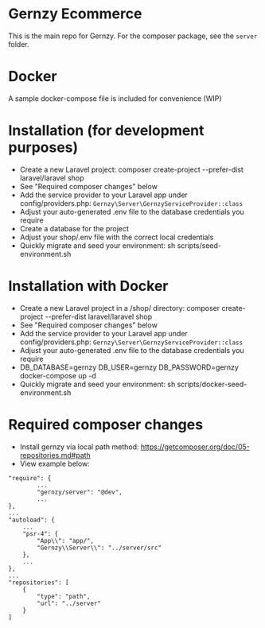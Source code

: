# Gernzy Ecommerce 
This is the main repo for Gernzy. For the composer package, see the `server` folder. 

# Docker
A sample docker-compose file is included for convenience (WIP)

# Installation (for development purposes)
- Create a new Laravel project: composer create-project --prefer-dist laravel/laravel shop
- See "Required composer changes" below
- Add the service provider to your Laravel app under config/providers.php: `Gernzy\Server\GernzyServiceProvider::class`
- Adjust your auto-generated .env file to the database credentials you require
- Create a database for the project
- Adjust your shop/.env file with the correct local credentials
- Quickly migrate and seed your environment: sh scripts/seed-environment.sh

# Installation with Docker
- Create a new Laravel project in a /shop/ directory: composer create-project --prefer-dist laravel/laravel shop
- See "Required composer changes" below
- Add the service provider to your Laravel app under config/providers.php: `Gernzy\Server\GernzyServiceProvider::class`
- Adjust your auto-generated .env file to the database credentials you require
- DB_DATABASE=gernzy DB_USER=gernzy DB_PASSWORD=gernzy docker-compose up -d 
- Quickly migrate and seed your environment: sh scripts/docker-seed-environment.sh

# Required composer changes
- Install gernzy via local path method: https://getcomposer.org/doc/05-repositories.md#path
- View example below:

```
"require": {
        ...
        "gernzy/server": "@dev",
        ...
},
...
"autoload": {
	...
	"psr-4": {
	    "App\\": "app/",
	    "Gernzy\\Server\\": "../server/src"
	},
	...
},
...
"repositories": [
    {
        "type": "path",
        "url": "../server"
    }
]
```

